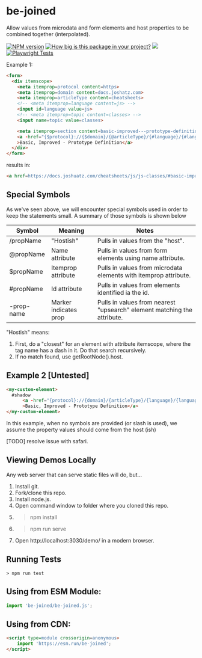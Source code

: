 # be-joined

Allow values from microdata and form elements and host properties to be combined together (interpolated).

[![NPM version](https://badge.fury.io/js/be-joined.png)](http://badge.fury.io/js/be-joined)
[![How big is this package in your project?](https://img.shields.io/bundlephobia/minzip/be-joined?style=for-the-badge)](https://bundlephobia.com/result?p=be-joined)
<img src="http://img.badgesize.io/https://cdn.jsdelivr.net/npm/be-joined?compression=gzip">
[![Playwright Tests](https://github.com/bahrus/be-joined/actions/workflows/CI.yml/badge.svg?branch=baseline)](https://github.com/bahrus/be-joined/actions/workflows/CI.yml)

Example 1:

```html
<form>
  <div itemscope>
    <meta itemprop=protocol content=https>
    <meta itemprop=domain content=docs.joshatz.com>
    <meta itemprop=articleType content=cheatsheets>
    <!-- <meta itemprop=language content=js> -->
    <input id=language value=js>
    <!-- <meta itemprop=topic content=classes> -->
    <input name=topic value=classes>

    <meta itemprop=section content=basic-improved---prototype-definition>
    <a -href="{$protocol}://{$domain}/{@articleType}/{#language}/{#language}-{@topic}/#{$section}" be-joined
    >Basic, Improved - Prototype Definition</a>
  </div>
</form>
```

results in:

```html
<a href=https://docs.joshuatz.com/cheatsheets/js/js-classes/#basic-improved---prototype-definition>Basic, Improved - Prototype Definition</a>
```

## Special Symbols

As we've seen above, we will encounter special symbols used in order to keep the statements small.  A summary of those symbols is shown below

| Symbol      | Meaning              | Notes                                                                                |
|-------------|----------------------|--------------------------------------------------------------------------------------|
| /propName   |"Hostish"             | Pulls in values from the "host".                                                     |
| @propName   |Name attribute        | Pulls in values from form elements using name attribute.                             |
| $propName   |Itemprop attribute    | Pulls in values from microdata elements with itemprop attribute.                     |
| #propName   |Id attribute          | Pulls in values from elements identified ia the id.                                  |
| -prop-name  |Marker indicates prop | Pulls in values from nearest "upsearch" element matching the attribute.              |


"Hostish" means:

1.  First, do a "closest" for an element with attribute itemscope, where the tag name has a dash in it.  Do that search recursively.  
2.  If no match found, use getRootNode().host.

## Example 2 [Untested]

```html
<my-custom-element>
  #shadow
      <a -href="{protocol}://{domain}/{articleType}/{language}/{language}-{topic}/#{section}" be-joined
      >Basic, Improved - Prototype Definition</a>
</my-custom-element>
```

In this example, when no symbols are provided (or slash is used), we assume the property values should come from the host (ish)

[TODO] resolve issue with safari.

## Viewing Demos Locally

Any web server that can serve static files will do, but...

1.  Install git.
2.  Fork/clone this repo.
3.  Install node.js.
4.  Open command window to folder where you cloned this repo.
5.  > npm install
6.  > npm run serve
7.  Open http://localhost:3030/demo/ in a modern browser.

## Running Tests

```
> npm run test
```

## Using from ESM Module:

```JavaScript
import 'be-joined/be-joined.js';
```

## Using from CDN:

```html
<script type=module crossorigin=anonymous>
    import 'https://esm.run/be-joined';
</script>
```
